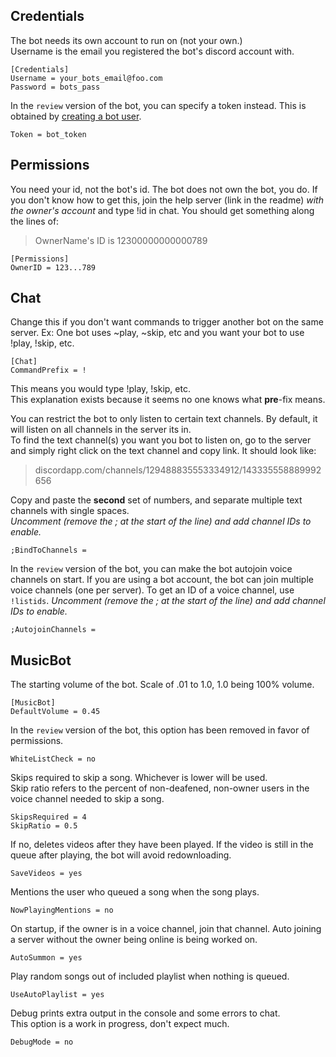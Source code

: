 ## Credentials

The bot needs its own account to run on (not your own.)  
Username is the email you registered the bot's discord account with.

    [Credentials]
    Username = your_bots_email@foo.com
    Password = bots_pass

In the `review` version of the bot, you can specify a token instead. This is obtained by [creating a bot user](https://discordapp.com/developers/applications/me).

    Token = bot_token

## Permissions

You need your id, not the bot's id.  The bot does not own the bot, you do.
If you don't know how to get this, join the help server (link in the readme) *with the owner's account* and type !id in chat. You should get something along the lines of: 
> OwnerName's ID is 12300000000000789

    [Permissions]
    OwnerID = 123...789

## Chat

Change this if you don't want commands to trigger another bot on the same server. Ex: One bot uses ~play, ~skip, etc and you want your bot to use !play, !skip, etc.  
    
    [Chat]
    CommandPrefix = !
   
This means you would type !play, !skip, etc.  
This explanation exists because it seems no one knows what **pre**-fix means.  
  
You can restrict the bot to only listen to certain text channels. By default, it will listen on all channels in the server its in.  
To find the text channel(s) you want you bot to listen on, go to the server and simply right click on the text channel and copy link. It should look like:
> discordapp.com/channels/129488835553334912/143335558889992656  

Copy and paste the **second** set of numbers, and separate multiple text channels with single spaces.  
*Uncomment (remove the ; at the start of the line) and add channel IDs to enable.*  

    ;BindToChannels = 

In the `review` version of the bot, you can make the bot autojoin voice channels on start. If you are using a bot account, the bot can join multiple voice channels (one per server). To get an ID of a voice channel, use `!listids`.
*Uncomment (remove the ; at the start of the line) and add channel IDs to enable.*  

    ;AutojoinChannels =

## MusicBot

The starting volume of the bot. Scale of .01 to 1.0, 1.0 being 100% volume.  

    [MusicBot]
    DefaultVolume = 0.45  

In the `review` version of the bot, this option has been removed in favor of permissions.

    WhiteListCheck = no

Skips required to skip a song.  Whichever is lower will be used.  
Skip ratio refers to the percent of non-deafened, non-owner users in the voice channel needed to skip a song.  

    SkipsRequired = 4
    SkipRatio = 0.5

If no, deletes videos after they have been played. If the video is still in the queue after playing, the bot will avoid redownloading.  

    SaveVideos = yes  

Mentions the user who queued a song when the song plays.  
  
    NowPlayingMentions = no  

On startup, if the owner is in a voice channel, join that channel. Auto joining a server without the owner being online  is being worked on.  

    AutoSummon = yes

Play random songs out of included playlist when nothing is queued.  

    UseAutoPlaylist = yes

Debug prints extra output in the console and some errors to chat.  
This option is a work in progress, don't expect much.  

    DebugMode = no